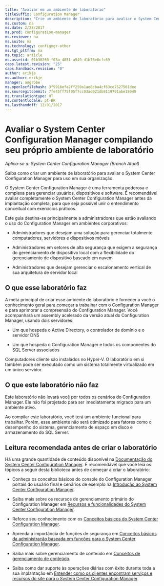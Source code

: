 ```yaml
---
title: "Avaliar em um ambiente de laboratório"
titleSuffix: Configuration Manager
description: "Crie um ambiente de laboratório para avaliar o System Center Configuration Manager para uso em sua organização."
ms.custom: na
ms.date: 2/28/2017
ms.prod: configuration-manager
ms.reviewer: na
ms.suite: na
ms.technology: configmgr-other
ms.tgt_pltfrm: na
ms.topic: article
ms.assetid: 01b30260-f03a-4851-a549-d1b76e8cfc69
caps.latest.revision: "25"
caps.handback.revision: "0"
author: erikje
ms.author: erikje
manager: angrobe
ms.openlocfilehash: 3f9916efa2ff250a1ae8cba4cf63ce7527561dee
ms.sourcegitcommit: 7fe45ff75f05f7cc03ad021db8119791abe18049
ms.translationtype: HT
ms.contentlocale: pt-BR
ms.lasthandoff: 12/01/2017
---
```

# <a name="evaluate-system-center-configuration-manager-by-building-your-own-lab-environment"></a>Avaliar o System Center Configuration Manager compilando seu próprio ambiente de laboratório

*Aplica-se a: System Center Configuration Manager (Branch Atual)*

 Saiba como criar um ambiente de laboratório para avaliar o System Center Configuration Manager para uso em sua organização.  

 O System Center Configuration Manager é uma ferramenta poderosa e complexa para gerenciar usuários, dispositivos e software. É recomendável avaliar completamente o System Center Configuration Manager antes da implantação completa, para que seja possível unir o entendimento conceitual com exercícios práticos.  

 Este guia destina-se principalmente a administradores que estão avaliando o uso do Configuration Manager em ambientes corporativos:  

-   Administradores que desejam uma solução para gerenciar totalmente computadores, servidores e dispositivos móveis  

-   Administradores em setores de alta segurança que exigem a segurança do gerenciamento de dispositivo local com a flexibilidade do gerenciamento de dispositivo baseado em nuvem  

-   Administradores que desejam gerenciar o escalonamento vertical de sua arquitetura de servidor local  

## <a name="what-this-lab-does"></a>O que esse laboratório faz  
 A meta principal de criar esse ambiente de laboratório é fornecer a você o conhecimento geral para começar a trabalhar com o Configuration Manager e para aprimorar a compreensão do Configuration Manager. Você acompanhará um assembly acelerado da versão atual do Configuration Manager, usando dois servidores:  

-   Um que hospeda o Active Directory, o controlador de domínio e o servidor DNS  

-   Um que hospeda o Configuration Manager e todos os componentes do SQL Server associados  

Computadores cliente são instalados no Hyper-V. O laboratório em si também pode ser executado como um sistema totalmente virtualizado em um único servidor.  

## <a name="what-this-lab-does-not-do"></a>O que este laboratório não faz  
 Este laboratório não levará você por todos os cenários do Configuration Manager. Ele não foi projetado para ser imediatamente migrado para um ambiente ativo.  

 Ao compilar este laboratório, você terá um ambiente funcional para trabalhar. Porém, esse ambiente não será otimizado para fatores como o desempenho do sistema, gerenciamento de espaço em disco e armazenamento do SQL Server.  

##  <a name="BKMK_EvalRec"></a> Leitura recomendada antes de criar o laboratório  
 Há uma grande quantidade de conteúdo disponível na [Documentação do System Center Configuration Manager](http://docs.microsoft.com/sccm/). É recomendável que você leia os tópicos a seguir desta biblioteca antes de começar a criar o laboratório:  

-   Conheça os conceitos básicos do console do Configuration Manager, portais do usuário final e cenários de exemplo na [Introdução ao System Center Configuration Manager](../../core/understand/introduction.md).  

-   Saiba mais sobre os recursos de gerenciamento primário do Configuration Manager em [Recursos e funcionalidades do System Center Configuration Manager](../../core/plan-design/changes/features-and-capabilities.md).  

-   Reforce seu conhecimento com os [Conceitos básicos do System Center Configuration Manager](../../core/understand/fundamentals.md).  

-   Aprenda a importância de funções de segurança em [Conceitos básicos da administração baseada em funções para o System Center Configuration Manager](../../core/understand/fundamentals-of-role-based-administration.md).  

-   Saiba mais sobre gerenciamento de conteúdo em [Conceitos de gerenciamento de conteúdo](../../core/plan-design/hierarchy/fundamental-concepts-for-content-management.md).  

-   Saiba como dar suporte às operações diárias com êxito durante toda a sua implantação em [Entender como os clientes encontram serviços e recursos do site para o System Center Configuration Manager](../../core/plan-design/hierarchy/understand-how-clients-find-site-resources-and-services.md).  
